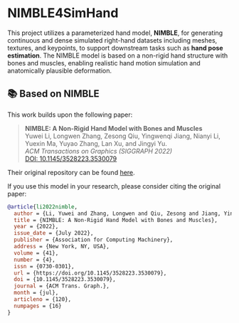 # NIMBLE4SimHand

This project utilizes a parameterized hand model, **NIMBLE**, for generating continuous and dense simulated right-hand datasets including meshes, textures, and keypoints, to support downstream tasks such as **hand pose estimation**. The NIMBLE model is based on a non-rigid hand structure with bones and muscles, enabling realistic hand motion simulation and anatomically plausible deformation.





## 📚 Based on NIMBLE

This work builds upon the following paper:

> **NIMBLE: A Non-Rigid Hand Model with Bones and Muscles**  
> Yuwei Li, Longwen Zhang, Zesong Qiu, Yingwenqi Jiang, Nianyi Li, Yuexin Ma, Yuyao Zhang, Lan Xu, and Jingyi Yu.  
> *ACM Transactions on Graphics (SIGGRAPH 2022)*  
> [DOI: 10.1145/3528223.3530079](https://doi.org/10.1145/3528223.3530079)

Their original repository can be found [here](https://github.com/reyuwei/NIMBLE_model).

If you use this model in your research, please consider citing the original paper:

```bibtex
@article{li2022nimble,
  author = {Li, Yuwei and Zhang, Longwen and Qiu, Zesong and Jiang, Yingwenqi and Li, Nianyi and Ma, Yuexin and Zhang, Yuyao and Xu, Lan and Yu, Jingyi},
  title = {NIMBLE: A Non-Rigid Hand Model with Bones and Muscles},
  year = {2022},
  issue_date = {July 2022},
  publisher = {Association for Computing Machinery},
  address = {New York, NY, USA},
  volume = {41},
  number = {4},
  issn = {0730-0301},
  url = {https://doi.org/10.1145/3528223.3530079},
  doi = {10.1145/3528223.3530079},
  journal = {ACM Trans. Graph.},
  month = {jul},
  articleno = {120},
  numpages = {16}
}
